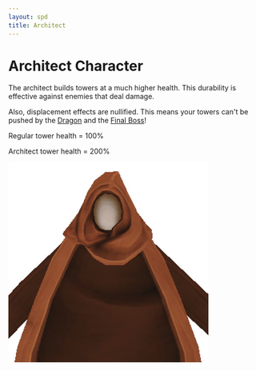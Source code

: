 ```yaml
---
layout: spd
title: Architect
---
```


# Architect Character

The architect builds towers at a much higher health. This durability is effective against enemies that deal damage.

Also, displacement effects are nullified. This means your towers can't be pushed by the [Dragon](/spd/boss/dragon) and the [Final Boss](/spd/boss/final)!

Regular tower health = 100%

Architect tower health = 200%

<img src="/assets/images/spd/character-architect.jpg" width="400" height="400">
